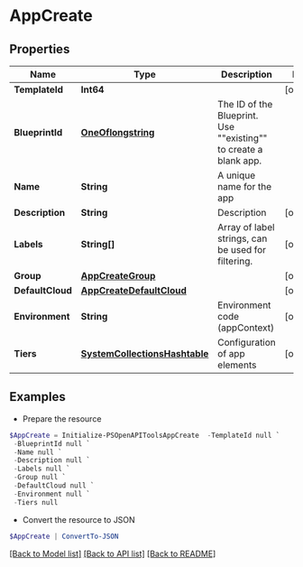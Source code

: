 # AppCreate
## Properties

Name | Type | Description | Notes
------------ | ------------- | ------------- | -------------
**TemplateId** | **Int64** |  | [optional] 
**BlueprintId** | [**OneOflongstring**](OneOflongstring.md) | The ID of the Blueprint. Use &quot;&quot;existing&quot;&quot; to create a blank app. | 
**Name** | **String** | A unique name for the app | 
**Description** | **String** | Description | [optional] 
**Labels** | **String[]** | Array of label strings, can be used for filtering. | [optional] 
**Group** | [**AppCreateGroup**](AppCreateGroup.md) |  | [optional] 
**DefaultCloud** | [**AppCreateDefaultCloud**](AppCreateDefaultCloud.md) |  | [optional] 
**Environment** | **String** | Environment code (appContext) | [optional] 
**Tiers** | [**SystemCollectionsHashtable**](.md) | Configuration of app elements | [optional] 

## Examples

- Prepare the resource
```powershell
$AppCreate = Initialize-PSOpenAPIToolsAppCreate  -TemplateId null `
 -BlueprintId null `
 -Name null `
 -Description null `
 -Labels null `
 -Group null `
 -DefaultCloud null `
 -Environment null `
 -Tiers null
```

- Convert the resource to JSON
```powershell
$AppCreate | ConvertTo-JSON
```

[[Back to Model list]](../README.md#documentation-for-models) [[Back to API list]](../README.md#documentation-for-api-endpoints) [[Back to README]](../README.md)

